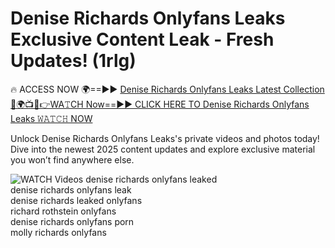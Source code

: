 # Denise Richards Onlyfans Leaks Exclusive Content Leak - Fresh Updates! (1rlg)

🔥 ACCESS NOW 🌍==►► <a href="https://tinyurl.com/3fjeunct" rel="nofollow">Denise Richards Onlyfans Leaks Latest Collection</a></h3>
[🔴🌍📺📱👉WA𝚃CH Now==►► CLICK HERE TO Denise Richards Onlyfans Leaks 𝚆𝙰𝚃𝙲𝙷 NOW](https://tinyurl.com/3fjeunct)

Unlock Denise Richards Onlyfans Leaks's private videos and photos today! Dive into the newest 2025 content updates and explore exclusive material you won’t find anywhere else.


<a href="https://tinyurl.com/3fjeunct" rel="nofollow" data-target="animated-image.originalLink"><img src="https://camo.githubusercontent.com/8a4f000d20f83aca3bf7ec5f350d767afa0574a8a352519fd8cfa583a6f93a33/68747470733a2f2f692e696d6775722e636f6d2f644a486b345a712e676966" alt="WATCH Videos" data-canonical-src="https://i.imgur.com/dJHk4Zq.gif" style="max-width: 100%; display: inline-block;" data-target="animated-image.originalImage"></a>
denise richards onlyfans leaked<br>
denise richards onlyfans leak<br>
denise richards leaked onlyfans<br>
richard rothstein onlyfans<br>
denise richards onlyfans porn<br>
molly richards onlyfans